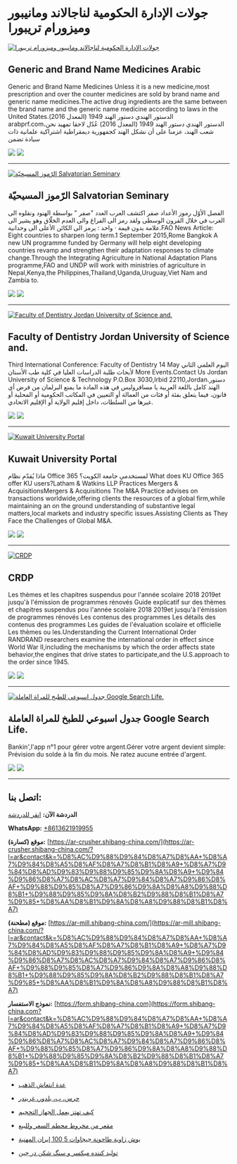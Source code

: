 # جولات الإدارة الحكومية لناجالاند ومانيبور وميزورام تريبورا

<a href="https://swt.shibang-china.com/?l=ar&img&k=%D8%AC%D9%88%D9%84%D8%A7%D8%AA+%D8%A7%D9%84%D8%A5%D8%AF%D8%A7%D8%B1%D8%A9+%D8%A7%D9%84%D8%AD%D9%83%D9%88%D9%85%D9%8A%D8%A9+%D9%84%D9%86%D8%A7%D8%AC%D8%A7%D9%84%D8%A7%D9%86%D8%AF+%D9%88%D9%85%D8%A7%D9%86%D9%8A%D8%A8%D9%88%D8%B1+%D9%88%D9%85%D9%8A%D8%B2%D9%88%D8%B1%D8%A7%D9%85+%D8%AA%D8%B1%D9%8A%D8%A8%D9%88%D8%B1%D8%A7" target="_blank">![جولات الإدارة الحكومية لناجالاند ومانيبور وميزورام تريبورا](http://static.shibang-china.com/all-800x300/607.jpg)</a>

## Generic and Brand Name Medicines Arabic
Generic and Brand Name Medicines Unless it is a new medicine,most prescription and over the counter medicines are sold by brand name and generic name medicines.The active drug ingredients are the same between the brand name and the generic name medicine according to laws in the United States.الدستور الهندي دستور الهند 1949 (المعدل 2016) arabprf.comالدستور الهندي دستور الهند 1949 (المعدل 2016) عُدّل لاحقا تمهيد نحن، شعب الهند، عزمنا على أن نشكل الهند كجمهورية ديمقراطية اشتراكية علمانية ذات سيادة تضمن


<a href="https://whatsapp.shibangsoft.com/WhatsApp.php" target="_blank" title="WhatsApp">![](http://static.shibang-china.com/icon/whatsapp.png)</a> <a href="https://swt.shibang-china.com/?l=ar&icon&k=%D8%AC%D9%88%D9%84%D8%A7%D8%AA+%D8%A7%D9%84%D8%A5%D8%AF%D8%A7%D8%B1%D8%A9+%D8%A7%D9%84%D8%AD%D9%83%D9%88%D9%85%D9%8A%D8%A9+%D9%84%D9%86%D8%A7%D8%AC%D8%A7%D9%84%D8%A7%D9%86%D8%AF+%D9%88%D9%85%D8%A7%D9%86%D9%8A%D8%A8%D9%88%D8%B1+%D9%88%D9%85%D9%8A%D8%B2%D9%88%D8%B1%D8%A7%D9%85+%D8%AA%D8%B1%D9%8A%D8%A8%D9%88%D8%B1%D8%A7" target="_blank">![](http://static.shibang-china.com/icon/chat-ar.png)</a>

---

<a href="https://swt.shibang-china.com/?l=ar&img&k=%D8%AC%D9%88%D9%84%D8%A7%D8%AA+%D8%A7%D9%84%D8%A5%D8%AF%D8%A7%D8%B1%D8%A9+%D8%A7%D9%84%D8%AD%D9%83%D9%88%D9%85%D9%8A%D8%A9+%D9%84%D9%86%D8%A7%D8%AC%D8%A7%D9%84%D8%A7%D9%86%D8%AF+%D9%88%D9%85%D8%A7%D9%86%D9%8A%D8%A8%D9%88%D8%B1+%D9%88%D9%85%D9%8A%D8%B2%D9%88%D8%B1%D8%A7%D9%85+%D8%AA%D8%B1%D9%8A%D8%A8%D9%88%D8%B1%D8%A7" target="_blank">![الرّموز المسيحيّة Salvatorian Seminary](http://static.shibang-china.com/all-800x300/1437.jpg)</a>

## الرّموز المسيحيّة Salvatorian Seminary
الفصل الأوّل رموز الأعداد صفر اكتشف العرب العدد "صفر " بواسطة الهنود ونقلوه الى الغرب في خلال القرون الوسطى ولقد رمز الى الفراغ والى العدم الخلّاق وهو يشير الى علامة بدون قيمة · واحد : يرمز الى الكائن الأعلى الى وحدانية.FAO News Article: Eight countries to sharpen long term.1 September 2015,Rome Bangkok A new UN programme funded by Germany will help eight developing countries revamp and strengthen their adaptation responses to climate change.Through the Integrating Agriculture in National Adaptation Plans programme,FAO and UNDP will work with ministries of agriculture in Nepal,Kenya,the Philippines,Thailand,Uganda,Uruguay,Viet Nam and Zambia to.


<a href="https://whatsapp.shibangsoft.com/WhatsApp.php" target="_blank" title="WhatsApp">![](http://static.shibang-china.com/icon/whatsapp.png)</a> <a href="https://swt.shibang-china.com/?l=ar&icon&k=%D8%AC%D9%88%D9%84%D8%A7%D8%AA+%D8%A7%D9%84%D8%A5%D8%AF%D8%A7%D8%B1%D8%A9+%D8%A7%D9%84%D8%AD%D9%83%D9%88%D9%85%D9%8A%D8%A9+%D9%84%D9%86%D8%A7%D8%AC%D8%A7%D9%84%D8%A7%D9%86%D8%AF+%D9%88%D9%85%D8%A7%D9%86%D9%8A%D8%A8%D9%88%D8%B1+%D9%88%D9%85%D9%8A%D8%B2%D9%88%D8%B1%D8%A7%D9%85+%D8%AA%D8%B1%D9%8A%D8%A8%D9%88%D8%B1%D8%A7" target="_blank">![](http://static.shibang-china.com/icon/chat-ar.png)</a>

---

<a href="https://swt.shibang-china.com/?l=ar&img&k=%D8%AC%D9%88%D9%84%D8%A7%D8%AA+%D8%A7%D9%84%D8%A5%D8%AF%D8%A7%D8%B1%D8%A9+%D8%A7%D9%84%D8%AD%D9%83%D9%88%D9%85%D9%8A%D8%A9+%D9%84%D9%86%D8%A7%D8%AC%D8%A7%D9%84%D8%A7%D9%86%D8%AF+%D9%88%D9%85%D8%A7%D9%86%D9%8A%D8%A8%D9%88%D8%B1+%D9%88%D9%85%D9%8A%D8%B2%D9%88%D8%B1%D8%A7%D9%85+%D8%AA%D8%B1%D9%8A%D8%A8%D9%88%D8%B1%D8%A7" target="_blank">![Faculty of Dentistry Jordan University of Science and.](http://static.shibang-china.com/all-800x300/704.jpg)</a>

## Faculty of Dentistry Jordan University of Science and.
Third International Conference: Faculty of Dentistry 14 May اليوم العلمي الثاني لأبحاث طلبة الدراسات العليا في كلية طب الأسنان More Events.Contact Us Jordan University of Science & Technology P.O.Box 3030,Irbid 22110,Jordan.دستور الهند كامل باللغة العربية يا مسافروليس في هذه المادة ما يمنع البرلمان من فرض أي قانون، فيما يتعلق بفئة أو فئات من العمالة أو التعيين في المكاتب الحكومية أو المحلية أو غيرها من السلطات، داخل إقليم الولاية أو الإقليم الاتحادي.


<a href="https://whatsapp.shibangsoft.com/WhatsApp.php" target="_blank" title="WhatsApp">![](http://static.shibang-china.com/icon/whatsapp.png)</a> <a href="https://swt.shibang-china.com/?l=ar&icon&k=%D8%AC%D9%88%D9%84%D8%A7%D8%AA+%D8%A7%D9%84%D8%A5%D8%AF%D8%A7%D8%B1%D8%A9+%D8%A7%D9%84%D8%AD%D9%83%D9%88%D9%85%D9%8A%D8%A9+%D9%84%D9%86%D8%A7%D8%AC%D8%A7%D9%84%D8%A7%D9%86%D8%AF+%D9%88%D9%85%D8%A7%D9%86%D9%8A%D8%A8%D9%88%D8%B1+%D9%88%D9%85%D9%8A%D8%B2%D9%88%D8%B1%D8%A7%D9%85+%D8%AA%D8%B1%D9%8A%D8%A8%D9%88%D8%B1%D8%A7" target="_blank">![](http://static.shibang-china.com/icon/chat-ar.png)</a>

---

<a href="https://swt.shibang-china.com/?l=ar&img&k=%D8%AC%D9%88%D9%84%D8%A7%D8%AA+%D8%A7%D9%84%D8%A5%D8%AF%D8%A7%D8%B1%D8%A9+%D8%A7%D9%84%D8%AD%D9%83%D9%88%D9%85%D9%8A%D8%A9+%D9%84%D9%86%D8%A7%D8%AC%D8%A7%D9%84%D8%A7%D9%86%D8%AF+%D9%88%D9%85%D8%A7%D9%86%D9%8A%D8%A8%D9%88%D8%B1+%D9%88%D9%85%D9%8A%D8%B2%D9%88%D8%B1%D8%A7%D9%85+%D8%AA%D8%B1%D9%8A%D8%A8%D9%88%D8%B1%D8%A7" target="_blank">![Kuwait University Portal](http://static.shibang-china.com/all-800x300/346.jpg)</a>

## Kuwait University Portal
ماذا يُقدّم نظام Office 365 لمستخدمي جامعة الكويت؟ What does KU Office 365 offer KU users?Latham & Watkins LLP Practices Mergers & AcquisitionsMergers & Acquisitions The M&A Practice advises on transactions worldwide,offering clients the resources of a global firm,while maintaining an on the ground understanding of substantive legal matters,local markets and industry specific issues.Assisting Clients as They Face the Challenges of Global M&A.


<a href="https://whatsapp.shibangsoft.com/WhatsApp.php" target="_blank" title="WhatsApp">![](http://static.shibang-china.com/icon/whatsapp.png)</a> <a href="https://swt.shibang-china.com/?l=ar&icon&k=%D8%AC%D9%88%D9%84%D8%A7%D8%AA+%D8%A7%D9%84%D8%A5%D8%AF%D8%A7%D8%B1%D8%A9+%D8%A7%D9%84%D8%AD%D9%83%D9%88%D9%85%D9%8A%D8%A9+%D9%84%D9%86%D8%A7%D8%AC%D8%A7%D9%84%D8%A7%D9%86%D8%AF+%D9%88%D9%85%D8%A7%D9%86%D9%8A%D8%A8%D9%88%D8%B1+%D9%88%D9%85%D9%8A%D8%B2%D9%88%D8%B1%D8%A7%D9%85+%D8%AA%D8%B1%D9%8A%D8%A8%D9%88%D8%B1%D8%A7" target="_blank">![](http://static.shibang-china.com/icon/chat-ar.png)</a>

---

<a href="https://swt.shibang-china.com/?l=ar&img&k=%D8%AC%D9%88%D9%84%D8%A7%D8%AA+%D8%A7%D9%84%D8%A5%D8%AF%D8%A7%D8%B1%D8%A9+%D8%A7%D9%84%D8%AD%D9%83%D9%88%D9%85%D9%8A%D8%A9+%D9%84%D9%86%D8%A7%D8%AC%D8%A7%D9%84%D8%A7%D9%86%D8%AF+%D9%88%D9%85%D8%A7%D9%86%D9%8A%D8%A8%D9%88%D8%B1+%D9%88%D9%85%D9%8A%D8%B2%D9%88%D8%B1%D8%A7%D9%85+%D8%AA%D8%B1%D9%8A%D8%A8%D9%88%D8%B1%D8%A7" target="_blank">![CRDP](http://static.shibang-china.com/all-800x300/1395.jpg)</a>

## CRDP
Les thèmes et les chapitres suspendus pour l'année scolaire 2018 2019et jusqu'à l'émission de programmes rénovés Guide explicatif sur des thèmes et chapitres suspendus pou l'année scolaire 2018 2019et jusqu'à l'émission de programmes rénovés Les contenus des programmes Les détails des contenus des programmes Les guides de l'évaluation scolaire et officielle Les thèmes ou les.Understanding the Current International Order RANDRAND researchers examine the international order in effect since World War II,including the mechanisms by which the order affects state behavior,the engines that drive states to participate,and the U.S.approach to the order since 1945.


<a href="https://whatsapp.shibangsoft.com/WhatsApp.php" target="_blank" title="WhatsApp">![](http://static.shibang-china.com/icon/whatsapp.png)</a> <a href="https://swt.shibang-china.com/?l=ar&icon&k=%D8%AC%D9%88%D9%84%D8%A7%D8%AA+%D8%A7%D9%84%D8%A5%D8%AF%D8%A7%D8%B1%D8%A9+%D8%A7%D9%84%D8%AD%D9%83%D9%88%D9%85%D9%8A%D8%A9+%D9%84%D9%86%D8%A7%D8%AC%D8%A7%D9%84%D8%A7%D9%86%D8%AF+%D9%88%D9%85%D8%A7%D9%86%D9%8A%D8%A8%D9%88%D8%B1+%D9%88%D9%85%D9%8A%D8%B2%D9%88%D8%B1%D8%A7%D9%85+%D8%AA%D8%B1%D9%8A%D8%A8%D9%88%D8%B1%D8%A7" target="_blank">![](http://static.shibang-china.com/icon/chat-ar.png)</a>

---

<a href="https://swt.shibang-china.com/?l=ar&img&k=%D8%AC%D9%88%D9%84%D8%A7%D8%AA+%D8%A7%D9%84%D8%A5%D8%AF%D8%A7%D8%B1%D8%A9+%D8%A7%D9%84%D8%AD%D9%83%D9%88%D9%85%D9%8A%D8%A9+%D9%84%D9%86%D8%A7%D8%AC%D8%A7%D9%84%D8%A7%D9%86%D8%AF+%D9%88%D9%85%D8%A7%D9%86%D9%8A%D8%A8%D9%88%D8%B1+%D9%88%D9%85%D9%8A%D8%B2%D9%88%D8%B1%D8%A7%D9%85+%D8%AA%D8%B1%D9%8A%D8%A8%D9%88%D8%B1%D8%A7" target="_blank">![جدول اسبوعي للطبخ للمراة العاملة Google Search Life.](http://static.shibang-china.com/all-800x300/1320.jpg)</a>

## جدول اسبوعي للطبخ للمراة العاملة Google Search Life.
Bankin',l'app n°1 pour gérer votre argent.Gérer votre argent devient simple: Prévision du solde à la fin du mois. Ne ratez aucune entrée d'argent.

<a href="https://whatsapp.shibangsoft.com/WhatsApp.php" target="_blank" title="WhatsApp">![](http://static.shibang-china.com/icon/whatsapp.png)</a> <a href="https://swt.shibang-china.com/?l=ar&icon&k=%D8%AC%D9%88%D9%84%D8%A7%D8%AA+%D8%A7%D9%84%D8%A5%D8%AF%D8%A7%D8%B1%D8%A9+%D8%A7%D9%84%D8%AD%D9%83%D9%88%D9%85%D9%8A%D8%A9+%D9%84%D9%86%D8%A7%D8%AC%D8%A7%D9%84%D8%A7%D9%86%D8%AF+%D9%88%D9%85%D8%A7%D9%86%D9%8A%D8%A8%D9%88%D8%B1+%D9%88%D9%85%D9%8A%D8%B2%D9%88%D8%B1%D8%A7%D9%85+%D8%AA%D8%B1%D9%8A%D8%A8%D9%88%D8%B1%D8%A7" target="_blank">![](http://static.shibang-china.com/icon/chat-ar.png)</a>

---
## اتصل بنا:

**الدردشة الآن:** [انقر للدردشة](https://swt.shibang-china.com?l=ar&contact&k=%D8%AC%D9%88%D9%84%D8%A7%D8%AA+%D8%A7%D9%84%D8%A5%D8%AF%D8%A7%D8%B1%D8%A9+%D8%A7%D9%84%D8%AD%D9%83%D9%88%D9%85%D9%8A%D8%A9+%D9%84%D9%86%D8%A7%D8%AC%D8%A7%D9%84%D8%A7%D9%86%D8%AF+%D9%88%D9%85%D8%A7%D9%86%D9%8A%D8%A8%D9%88%D8%B1+%D9%88%D9%85%D9%8A%D8%B2%D9%88%D8%B1%D8%A7%D9%85+%D8%AA%D8%B1%D9%8A%D8%A8%D9%88%D8%B1%D8%A7)

**WhatsApp:**  [+8613621919955](https://whatsapp.shibangsoft.com/WhatsApp.php)

**موقع (كسارة):** [https://ar-crusher.shibang-china.com/](https://ar-crusher.shibang-china.com/?l=ar&contact&k=%D8%AC%D9%88%D9%84%D8%A7%D8%AA+%D8%A7%D9%84%D8%A5%D8%AF%D8%A7%D8%B1%D8%A9+%D8%A7%D9%84%D8%AD%D9%83%D9%88%D9%85%D9%8A%D8%A9+%D9%84%D9%86%D8%A7%D8%AC%D8%A7%D9%84%D8%A7%D9%86%D8%AF+%D9%88%D9%85%D8%A7%D9%86%D9%8A%D8%A8%D9%88%D8%B1+%D9%88%D9%85%D9%8A%D8%B2%D9%88%D8%B1%D8%A7%D9%85+%D8%AA%D8%B1%D9%8A%D8%A8%D9%88%D8%B1%D8%A7)

**موقع (مطحنة):** [https://ar-mill.shibang-china.com/](https://ar-mill.shibang-china.com/?l=ar&contact&k=%D8%AC%D9%88%D9%84%D8%A7%D8%AA+%D8%A7%D9%84%D8%A5%D8%AF%D8%A7%D8%B1%D8%A9+%D8%A7%D9%84%D8%AD%D9%83%D9%88%D9%85%D9%8A%D8%A9+%D9%84%D9%86%D8%A7%D8%AC%D8%A7%D9%84%D8%A7%D9%86%D8%AF+%D9%88%D9%85%D8%A7%D9%86%D9%8A%D8%A8%D9%88%D8%B1+%D9%88%D9%85%D9%8A%D8%B2%D9%88%D8%B1%D8%A7%D9%85+%D8%AA%D8%B1%D9%8A%D8%A8%D9%88%D8%B1%D8%A7)

**نموذج الاستفسار:** [https://form.shibang-china.com](https://form.shibang-china.com?l=ar&contact&k=%D8%AC%D9%88%D9%84%D8%A7%D8%AA+%D8%A7%D9%84%D8%A5%D8%AF%D8%A7%D8%B1%D8%A9+%D8%A7%D9%84%D8%AD%D9%83%D9%88%D9%85%D9%8A%D8%A9+%D9%84%D9%86%D8%A7%D8%AC%D8%A7%D9%84%D8%A7%D9%86%D8%AF+%D9%88%D9%85%D8%A7%D9%86%D9%8A%D8%A8%D9%88%D8%B1+%D9%88%D9%85%D9%8A%D8%B2%D9%88%D8%B1%D8%A7%D9%85+%D8%AA%D8%B1%D9%8A%D8%A8%D9%88%D8%B1%D8%A7)

* [عدة انتعاش الذهب](../9/%D8%B9%D8%AF%D8%A9%20%D8%A7%D9%86%D8%AA%D8%B9%D8%A7%D8%B4%20%D8%A7%D9%84%D8%B0%D9%87%D8%A8.md)

* [حرس، ب، بلدور، غريندر](../8/%D8%AD%D8%B1%D8%B3%D8%8C%20%D8%A8%D8%8C%20%D8%A8%D9%84%D8%AF%D9%88%D8%B1%D8%8C%20%D8%BA%D8%B1%D9%8A%D9%86%D8%AF%D8%B1.md)

* [كيف تهتز يعمل الجهاز التحجيم](../9/%D9%83%D9%8A%D9%81%20%D8%AA%D9%87%D8%AA%D8%B2%20%D9%8A%D8%B9%D9%85%D9%84%20%D8%A7%D9%84%D8%AC%D9%87%D8%A7%D8%B2%20%D8%A7%D9%84%D8%AA%D8%AD%D8%AC%D9%8A%D9%85.md)

* [مقعر من مخروط محطم السعر وللبيع](../9/%D9%85%D9%82%D8%B9%D8%B1%20%D9%85%D9%86%20%D9%85%D8%AE%D8%B1%D9%88%D8%B7%20%D9%85%D8%AD%D8%B7%D9%85%20%D8%A7%D9%84%D8%B3%D8%B9%D8%B1%20%D9%88%D9%84%D9%84%D8%A8%D9%8A%D8%B9.md)

* [بوش زاوية طاحونة جيجاوات 5 100 إيران المهنية](../8/%D8%A8%D9%88%D8%B4%20%D8%B2%D8%A7%D9%88%D9%8A%D8%A9%20%D8%B7%D8%A7%D8%AD%D9%88%D9%86%D8%A9%20%D8%AC%D9%8A%D8%AC%D8%A7%D9%88%D8%A7%D8%AA%205%20100%20%D8%A5%D9%8A%D8%B1%D8%A7%D9%86%20%D8%A7%D9%84%D9%85%D9%87%D9%86%D9%8A%D8%A9.md)

* [تولید کننده میکسر و سنگ شکن در چین](../6/%D8%AA%D9%88%D9%84%DB%8C%D8%AF%20%DA%A9%D9%86%D9%86%D8%AF%D9%87%20%D9%85%DB%8C%DA%A9%D8%B3%D8%B1%20%D9%88%20%D8%B3%D9%86%DA%AF%20%D8%B4%DA%A9%D9%86%20%D8%AF%D8%B1%20%DA%86%DB%8C%D9%86.md)